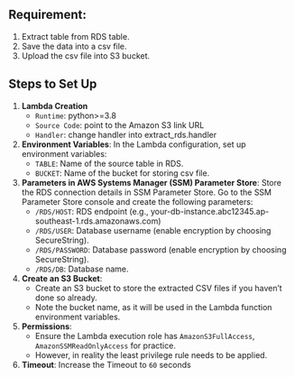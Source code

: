 ## Requirement:
1. Extract table from RDS table.
2. Save the data into a csv file.
3. Upload the csv file into S3 bucket.

## Steps to Set Up
1. **Lambda Creation**
    - `Runtime`: python>=3.8
    - `Source Code`: point to the Amazon S3 link URL
    - `Handler`: change handler into extract_rds.handler
2. **Environment Variables**: In the Lambda configuration, set up environment variables:
    - `TABLE`: Name of the source table in RDS.
    - `BUCKET`: Name of the bucket for storing csv file.
3. **Parameters in AWS Systems Manager (SSM) Parameter Store**: Store the RDS connection details in SSM Parameter Store. Go to the SSM Parameter Store console and create the following parameters:
    - `/RDS/HOST`: RDS endpoint (e.g., your-db-instance.abc12345.ap-southeast-1.rds.amazonaws.com)
    - `/RDS/USER`: Database username (enable encryption by choosing SecureString).
    - `/RDS/PASSWORD`: Database password (enable encryption by choosing SecureString).
    - `/RDS/DB`: Database name.
4. **Create an S3 Bucket**:
    - Create an S3 bucket to store the extracted CSV files if you haven’t done so already.
    - Note the bucket name, as it will be used in the Lambda function environment variables.
5. **Permissions**: 
    - Ensure the Lambda execution role has `AmazonS3FullAccess`, `AmazonSSMReadOnlyAccess` for practice.  
    - However, in reality the least privilege rule needs to be applied.
6. **Timeout**: Increase the Timeout to `60` seconds